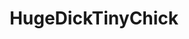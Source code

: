 ---
title: HugeDickTinyChick
crosslinks:
- PornStarletHQ
- WhiteAndThick
- distension
- Whoregasm
- dirtysmall
- JavPreview
- theSourcer
- exsexs
- Throatfucking
- PORN4U
- The_Best_NSFW_GIFS
- LipsThatUsedToGrip
- Glorp
- shorthairchicks
- translucent_porn
- damngoodinterracial
- PostCumInsertion
- FaceFuck
- FrontDoggystyle
---